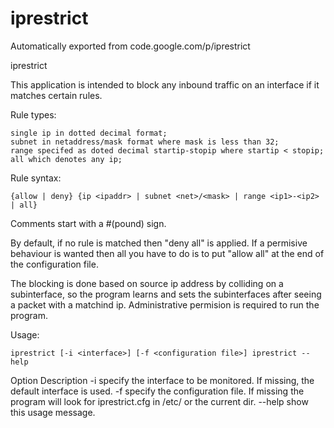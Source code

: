 # iprestrict
Automatically exported from code.google.com/p/iprestrict

iprestrict

This application is intended to block any inbound traffic on an interface if it matches certain rules.

Rule types:

    single ip in dotted decimal format;
    subnet in netaddress/mask format where mask is less than 32;
    range specifed as doted decimal startip-stopip where startip < stopip;
    all which denotes any ip; 

Rule syntax:

    {allow | deny} {ip <ipaddr> | subnet <net>/<mask> | range <ip1>-<ip2> | all} 

Comments start with a #(pound) sign.

By default, if no rule is matched then "deny all" is applied. If a permisive behaviour is wanted then all you have to do is to put "allow all" at the end of the configuration file.

The blocking is done based on source ip address by colliding on a subinterface, so the program learns and sets the subinterfaces after seeing a packet with a matchind ip. Administrative permision is required to run the program.

Usage:

    iprestrict [-i <interface>] [-f <configuration file>] iprestrict --help 

Option 	Description
-i <interface> 	specify the interface to be monitored. If missing, the default interface is used.
-f <configuration file>	specify the configuration file. If missing the program will look for iprestrict.cfg in /etc/ or the current dir.
--help	show this usage message.
